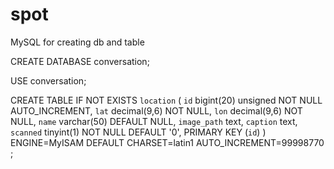 spot
====
MySQL for creating db and table

CREATE DATABASE conversation;

USE conversation;

CREATE TABLE IF NOT EXISTS `location` (
  `id` bigint(20) unsigned NOT NULL AUTO_INCREMENT,
  `lat` decimal(9,6) NOT NULL,
  `lon` decimal(9,6) NOT NULL,
  `name` varchar(50) DEFAULT NULL,
  `image_path` text,
  `caption` text,
  `scanned` tinyint(1) NOT NULL DEFAULT '0',
  PRIMARY KEY (`id`)
) ENGINE=MyISAM  DEFAULT CHARSET=latin1 AUTO_INCREMENT=99998770 ;
